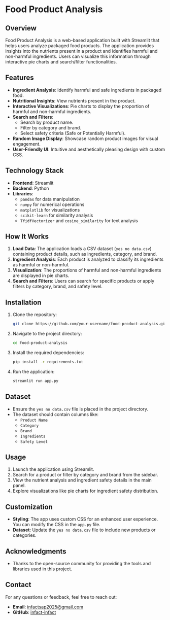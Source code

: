 # Food Product Analysis

## Overview
Food Product Analysis is a web-based application built with Streamlit that helps users analyze packaged food products. The application provides insights into the nutrients present in a product and identifies harmful and non-harmful ingredients. Users can visualize this information through interactive pie charts and search/filter functionalities.

## Features
- **Ingredient Analysis**: Identify harmful and safe ingredients in packaged food.
- **Nutritional Insights**: View nutrients present in the product.
- **Interactive Visualizations**: Pie charts to display the proportion of harmful and non-harmful ingredients.
- **Search and Filters**:
  - Search by product name.
  - Filter by category and brand.
  - Select safety criteria (Safe or Potentially Harmful).
- **Random Image Display**: Showcase random product images for visual engagement.
- **User-Friendly UI**: Intuitive and aesthetically pleasing design with custom CSS.

## Technology Stack
- **Frontend**: Streamlit
- **Backend**: Python
- **Libraries**:
  - `pandas` for data manipulation
  - `numpy` for numerical operations
  - `matplotlib` for visualizations
  - `scikit-learn` for similarity analysis
  - `TfidfVectorizer` and `cosine_similarity` for text analysis

## How It Works
1. **Load Data**: The application loads a CSV dataset (`yes no data.csv`) containing product details, such as ingredients, category, and brand.
2. **Ingredient Analysis**: Each product is analyzed to classify its ingredients as harmful or non-harmful.
3. **Visualization**: The proportions of harmful and non-harmful ingredients are displayed in pie charts.
4. **Search and Filters**: Users can search for specific products or apply filters by category, brand, and safety level.

## Installation

1. Clone the repository:
    ```bash
    git clone https://github.com/your-username/food-product-analysis.git
    ```
2. Navigate to the project directory:
    ```bash
    cd food-product-analysis
    ```
3. Install the required dependencies:
    ```bash
    pip install -r requirements.txt
    ```
4. Run the application:
    ```bash
    streamlit run app.py
    ```

## Dataset
- Ensure the `yes no data.csv` file is placed in the project directory.
- The dataset should contain columns like:
  - `Product Name`
  - `Category`
  - `Brand`
  - `Ingredients`
  - `Safety Level`

## Usage
1. Launch the application using Streamlit.
2. Search for a product or filter by category and brand from the sidebar.
3. View the nutrient analysis and ingredient safety details in the main panel.
4. Explore visualizations like pie charts for ingredient safety distribution.

## Customization
- **Styling**: The app uses custom CSS for an enhanced user experience. You can modify the CSS in the `app.py` file.
- **Dataset**: Update the `yes no data.csv` file to include new products or categories.

## Acknowledgments
- Thanks to the open-source community for providing the tools and libraries used in this project.


## Contact
For any questions or feedback, feel free to reach out:
- **Email**: infactsap2025@gmail.com
- **GitHub**: [infact-infact](https://github.com/infact-innfact)
